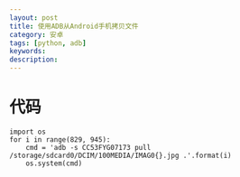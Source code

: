 ```yaml
---
layout: post
title: 使用ADB从Android手机拷贝文件
category: 安卓
tags: [python, adb]
keywords: 
description: 
---
```


# 代码
	import os
	for i in range(829, 945):
		cmd = 'adb -s CC53FYG07173 pull /storage/sdcard0/DCIM/100MEDIA/IMAG0{}.jpg .'.format(i)
		os.system(cmd)
